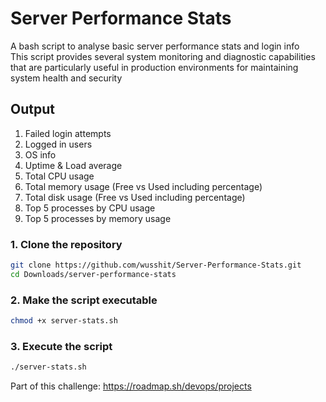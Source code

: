 #  Server Performance Stats
A bash script to analyse basic server performance stats and login info                     
This script provides several system monitoring and diagnostic capabilities that are particularly useful in production environments for maintaining system health and security
## Output
1. Failed login attempts
2. Logged in users
3. OS info
4. Uptime & Load average
5. Total CPU usage
6. Total memory usage (Free vs Used including percentage)
7. Total disk usage (Free vs Used including percentage)
8. Top 5 processes by CPU usage
9. Top 5 processes by memory usage
### 1. Clone the repository
```bash
git clone https://github.com/wusshit/Server-Performance-Stats.git
cd Downloads/server-performance-stats 
```
### 2. Make the script executable
```bash
chmod +x server-stats.sh
```
### 3. Execute the script
```bash
./server-stats.sh
```
Part of this challenge: https://roadmap.sh/devops/projects
